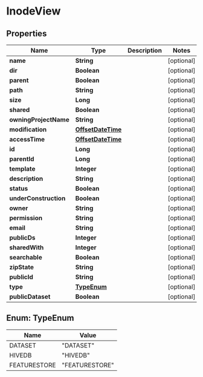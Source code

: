 # InodeView

## Properties
Name | Type | Description | Notes
------------ | ------------- | ------------- | -------------
**name** | **String** |  |  [optional]
**dir** | **Boolean** |  |  [optional]
**parent** | **Boolean** |  |  [optional]
**path** | **String** |  |  [optional]
**size** | **Long** |  |  [optional]
**shared** | **Boolean** |  |  [optional]
**owningProjectName** | **String** |  |  [optional]
**modification** | [**OffsetDateTime**](OffsetDateTime.md) |  |  [optional]
**accessTime** | [**OffsetDateTime**](OffsetDateTime.md) |  |  [optional]
**id** | **Long** |  |  [optional]
**parentId** | **Long** |  |  [optional]
**template** | **Integer** |  |  [optional]
**description** | **String** |  |  [optional]
**status** | **Boolean** |  |  [optional]
**underConstruction** | **Boolean** |  |  [optional]
**owner** | **String** |  |  [optional]
**permission** | **String** |  |  [optional]
**email** | **String** |  |  [optional]
**publicDs** | **Integer** |  |  [optional]
**sharedWith** | **Integer** |  |  [optional]
**searchable** | **Boolean** |  |  [optional]
**zipState** | **String** |  |  [optional]
**publicId** | **String** |  |  [optional]
**type** | [**TypeEnum**](#TypeEnum) |  |  [optional]
**publicDataset** | **Boolean** |  |  [optional]

<a name="TypeEnum"></a>
## Enum: TypeEnum
Name | Value
---- | -----
DATASET | &quot;DATASET&quot;
HIVEDB | &quot;HIVEDB&quot;
FEATURESTORE | &quot;FEATURESTORE&quot;
